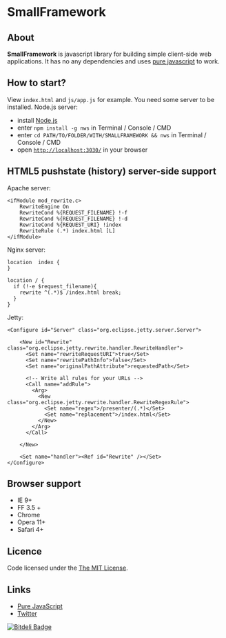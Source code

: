 SmallFramework
===

About
---

**SmallFramework** is javascript library for building simple client-side web applications. It has no any dependencies and uses [pure javascript](http://pure-javascript.org/) to work.

How to start?
---

View `index.html` and `js/app.js` for example.
You need some server to be installed. Node.js server:

* install [Node.js](http://nodejs.org/)
* enter `npm install -g nws` in Terminal / Console / CMD
* enter `cd PATH/TO/FOLDER/WITH/SMALLFRAMEWORK && nws` in Terminal / Console / CMD
* open [`http://localhost:3030/`](http://localhost:3030/) in your browser

HTML5 pushstate (history) server-side support
---

Apache server:

```
<ifModule mod_rewrite.c>
    RewriteEngine On
    RewriteCond %{REQUEST_FILENAME} !-f
    RewriteCond %{REQUEST_FILENAME} !-d
    RewriteCond %{REQUEST_URI} !index
    RewriteRule (.*) index.html [L]
</ifModule>
```

Nginx server:

```
location  index {
}

location / {
  if (!-e $request_filename){
    rewrite ^(.*)$ /index.html break;
  }
}
```

Jetty:

```
<Configure id="Server" class="org.eclipse.jetty.server.Server">

    <New id="Rewrite" class="org.eclipse.jetty.rewrite.handler.RewriteHandler">
      <Set name="rewriteRequestURI">true</Set>
      <Set name="rewritePathInfo">false</Set>
      <Set name="originalPathAttribute">requestedPath</Set>
      
      <!-- Write all rules for your URLs -->
      <Call name="addRule">
        <Arg>
          <New class="org.eclipse.jetty.rewrite.handler.RewriteRegexRule">
            <Set name="regex">/presenter/(.*)</Set>
            <Set name="replacement">/index.html</Set>
          </New>
        </Arg>
      </Call>
      
    </New>
    
    <Set name="handler"><Ref id="Rewrite" /></Set>
</Configure>
```

Browser support
---

* IE 9+
* FF 3.5 +
* Chrome
* Opera 11+
* Safari 4+

Licence
---

Code licensed under the [The MIT License](http://opensource.org/licenses/MIT).

Links
---

* [Pure JavaScript](http://pure-javascript.com)
* [Twitter](https://twitter.com/pure_javascript)




[![Bitdeli Badge](https://d2weczhvl823v0.cloudfront.net/larchanka/smallframework/trend.png)](https://bitdeli.com/free "Bitdeli Badge")

